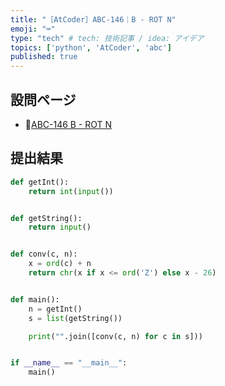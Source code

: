 ```yaml
---
title: "［AtCoder］ABC-146｜B - ROT N"
emoji: "⌨️"
type: "tech" # tech: 技術記事 / idea: アイデア
topics: ['python', 'AtCoder', 'abc']
published: true
---
```


## 設問ページ

- 🔗[ABC-146 B - ROT N](https://atcoder.jp/contests/abc146/tasks/abc146_b)

## 提出結果

```python
def getInt():
    return int(input())


def getString():
    return input()


def conv(c, n):
    x = ord(c) + n
    return chr(x if x <= ord('Z') else x - 26)


def main():
    n = getInt()
    s = list(getString())

    print("".join([conv(c, n) for c in s]))


if __name__ == "__main__":
    main()
```
